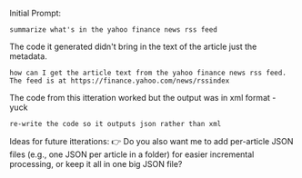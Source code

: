 
Initial Prompt:

~~~
summarize what's in the yahoo finance news rss feed
~~~
The code it generated didn't bring in the text of the article just the metadata.

~~~
how can I get the article text from the yahoo finance news rss feed.  The feed is at https://finance.yahoo.com/news/rssindex
~~~
The code from this itteration worked but the output was in xml format - yuck
~~~
re-write the code so it outputs json rather than xml
~~~

Ideas for future itterations:
👉 Do you also want me to add per-article JSON files (e.g., one JSON per article in a folder) for easier incremental processing, or keep it all in one big JSON file?
